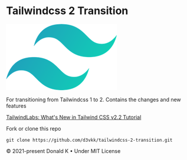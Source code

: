 # Tailwindcss 2 Transition

![Tailwindcss 2 Logo](https://github.com/d3vkk/tailwindcss-2-transition/blob/master/tailwindcss-logo.png)

For transitioning from Tailwindcss 1 to 2. Contains the changes and new features

[TailwindLabs: What's New in Tailwind CSS v2.2 Tutorial](https://www.youtube.com/watch?v=DxcJbrs6rKk)

Fork or clone this repo
```
git clone https://github.com/d3vkk/tailwindcss-2-transition.git
```

© 2021-present Donald K • Under MIT License
